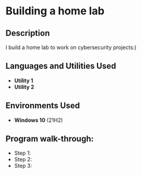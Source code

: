 <h1>Building a home lab</h1>


<h2>Description</h2>
I build a home lab to work on cybersecurity projects:)
<br />


<h2>Languages and Utilities Used</h2>

- <b>Utility 1</b> 
- <b>Utility 2</b>

<h2>Environments Used </h2>

- <b>Windows 10</b> (21H2)

<h2>Program walk-through:</h2>

- Step 1: 
- Step 2:
- Step 3:
